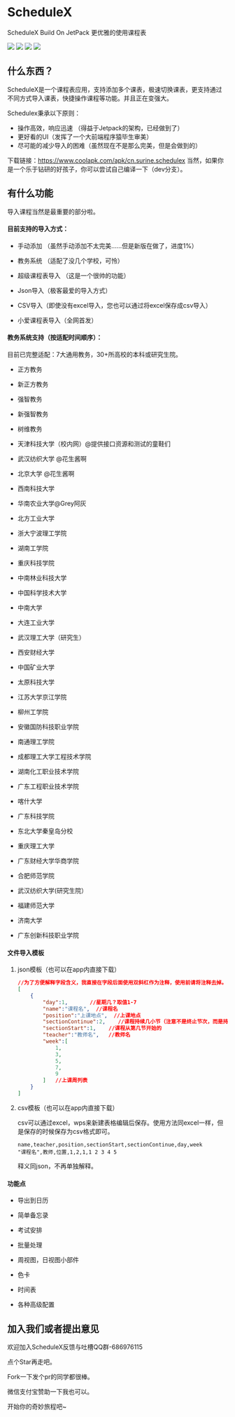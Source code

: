 # ScheduleX

ScheduleX Build On JetPack 更优雅的使用课程表

![](https://img.shields.io/github/issues/Surine/ScheduleX)
![](https://img.shields.io/github/forks/Surine/ScheduleX)
![](https://img.shields.io/github/stars/Surine/ScheduleX)
![](https://img.shields.io/badge/lang-Kotln%20%26Java-green)

## 什么东西？

ScheduleX是一个课程表应用，支持添加多个课表，极速切换课表，更支持通过不同方式导入课表，快捷操作课程等功能。并且正在变强大。

Schedulex秉承以下原则：

- 操作高效，响应迅速 （得益于Jetpack的架构，已经做到了）
- 更好看的UI（发挥了一个大前端程序猿毕生审美）
- 尽可能的减少导入的困难（虽然现在不是那么完美，但是会做到的）

下载链接：https://www.coolapk.com/apk/cn.surine.schedulex
当然，如果你是一个乐于钻研的好孩子，你可以尝试自己编译一下（dev分支）。



## 有什么功能

导入课程当然是最重要的部分啦。

#### 目前支持的导入方式：

- 手动添加 （虽然手动添加不太完美……但是新版在做了，进度1%）
- 教务系统 （适配了没几个学校，可怜）

- 超级课程表导入 （这是一个很帅的功能）

- Json导入（极客最爱的导入方式）

- CSV导入（即使没有excel导入，您也可以通过将excel保存成csv导入）

- 小爱课程表导入（全网首发）



#### 教务系统支持（按适配时间顺序）：

目前已完整适配：7大通用教务，30+所高校的本科或研究生院。

- 正方教务

- 新正方教务

- 强智教务

- 新强智教务

- 树维教务

- 天津科技大学（校内网）@提供接口资源和测试的童鞋们

- 武汉纺织大学 @花生酱啊

- 北京大学 @花生酱啊

- 西南科技大学

- 华南农业大学@Grey阿灰

- 北方工业大学

- 浙大宁波理工学院

- 湖南工学院

- 重庆科技学院

- 中南林业科技大学

- 中国科学技术大学

- 中南大学

- 大连工业大学

- 武汉理工大学（研究生）

- 西安财经大学

- 中国矿业大学

- 太原科技大学

- 江苏大学京江学院

- 柳州工学院

- 安徽国防科技职业学院

- 南通理工学院

- 成都理工大学工程技术学院

- 湖南化工职业技术学院

- 广东工程职业技术学院

- 喀什大学

- 广东科技学院

- 东北大学秦皇岛分校

- 重庆理工大学

- 广东财经大学华商学院

- 合肥师范学院

- 武汉纺织大学(研究生院）

- 福建师范大学

- 济南大学

- 广东创新科技职业学院



#### 文件导入模板

1. json模板（也可以在app内直接下载）

   ```json
   //为了方便解释字段含义，我直接在字段后面使用双斜杠作为注释，使用前请将注释去掉。
   [
       {
           "day":1,       //星期几？取值1-7
           "name":"课程名",  //课程名
           "position":"上课地点",  //上课地点
           "sectionContinue":2,    //课程持续几小节（注意不是终止节次，而是持续）
           "sectionStart":1,    //课程从第几节开始的
           "teacher":"教师名",   //教师名
           "week":[
               1,
               3,
               5,
               7,
               9
           ]   //上课周列表
       }
   ]
   ```

2. csv模板（也可以在app内直接下载）

   csv可以通过excel，wps来新建表格编辑后保存。使用方法同excel一样，但是保存的时候保存为csv格式即可。

   ```
   name,teacher,position,sectionStart,sectionContinue,day,week
   "课程名",教师,位置,1,2,1,1 2 3 4 5
   ```

   释义同json，不再单独解释。
   
   

#### 功能点

- 导出到日历

- 简单备忘录

- 考试安排

- 批量处理

- 周视图，日视图小部件

- 色卡

- 时间表

- 各种高级配置

  

##  加入我们或者提出意见

 欢迎加入ScheduleX反馈与吐槽QQ群-686976115

点个Star再走吧。

Fork一下发个pr的同学都很棒。

微信支付宝赞助一下我也可以。

开始你的奇妙旅程吧~
